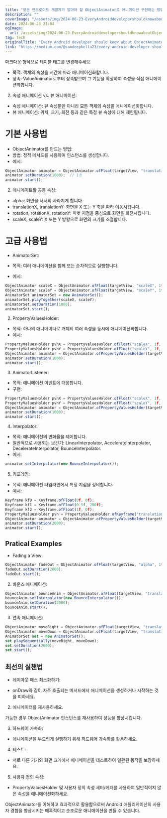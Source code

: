 ```yaml
---
title: "모든 안드로이드 개발자가 알아야 할 ObjectAnimator로 애니메이션 구현하는 방법"
description: ""
coverImage: "/assets/img/2024-06-23-EveryAndroiddevelopershouldknowaboutObjectAnimatortouseanimationsinyourApps_0.png"
date: 2024-06-23 21:04
ogImage:
  url: /assets/img/2024-06-23-EveryAndroiddevelopershouldknowaboutObjectAnimatortouseanimationsinyourApps_0.png
tag: Tech
originalTitle: "Every Android developer should know about ObjectAnimator to use animations in your Apps"
link: "https://medium.com/@sandeepkella23/every-android-developer-should-know-about-objectanimator-to-use-animations-in-your-apps-1e6330de8873"
---
```


마크다운 형식으로 테이블 태그를 변경해주세요.

<div class="content-ad"></div>

- 목적: 객체의 속성을 시간에 따라 애니메이션화합니다.
- 상속: ValueAnimator로부터 상속받으며 그 기능을 확장하여 속성을 직접 애니메이션화합니다.

2. 속성 애니메이션 vs. 뷰 애니메이션:

- 속성 애니메이션: 뷰 속성뿐만 아니라 모든 객체의 속성을 애니메이션화합니다.
- 뷰 애니메이션: 위치, 크기, 회전 등과 같은 특정 뷰 속성에 대해 제한됩니다.

# 기본 사용법

<div class="content-ad"></div>

- ObjectAnimator를 만드는 방법:
- 방법: 정적 메서드를 사용하여 인스턴스를 생성합니다.
- 예시:

```js
ObjectAnimator animator = ObjectAnimator.ofFloat(targetView, "translationX", 0f, 100f);
animator.setDuration(1000);  // 1초
animator.start();
```

2. 애니메이트할 공통 속성:

<div class="content-ad"></div>

- alpha: 화면을 서서히 사라지게 합니다.
- translationX, translationY: 화면을 X 또는 Y 축을 따라 이동시킵니다.
- rotation, rotationX, rotationY: 피벗 지점을 중심으로 화면을 회전시킵니다.
- scaleX, scaleY: X 또는 Y 방향으로 화면의 크기를 조절합니다.

# 고급 사용법

- AnimatorSet:

- 목적: 여러 애니메이션을 함께 또는 순차적으로 실행합니다.
- 예시:

<div class="content-ad"></div>

```js
ObjectAnimator scaleX = ObjectAnimator.ofFloat(targetView, "scaleX", 1f, 1.5f);
ObjectAnimator scaleY = ObjectAnimator.ofFloat(targetView, "scaleY", 1f, 1.5f);
AnimatorSet animatorSet = new AnimatorSet();
animatorSet.playTogether(scaleX, scaleY);
animatorSet.setDuration(1000);
animatorSet.start();
```

2. PropertyValuesHolder:

- 목적: 하나의 애니메이터로 개체의 여러 속성을 동시에 애니메이션화합니다.
- 예시:

```js
PropertyValuesHolder pvhX = PropertyValuesHolder.ofFloat("scaleX", 1f, 1.5f);
PropertyValuesHolder pvhY = PropertyValuesHolder.ofFloat("scaleY", 1f, 1.5f);
ObjectAnimator animator = ObjectAnimator.ofPropertyValuesHolder(targetView, pvhX, pvhY);
animator.setDuration(1000);
animator.start();
```

<div class="content-ad"></div>

3. AnimatorListener:

- 목적: 애니메이션 이벤트에 대응합니다.
- 구현:

```js
PropertyValuesHolder pvhX = PropertyValuesHolder.ofFloat("scaleX", 1f, 1.5f);
PropertyValuesHolder pvhY = PropertyValuesHolder.ofFloat("scaleY", 1f, 1.5f);
ObjectAnimator animator = ObjectAnimator.ofPropertyValuesHolder(targetView, pvhX, pvhY);
animator.setDuration(1000);
animator.start();
```

4. Interpolator:

<div class="content-ad"></div>

- 목적: 애니메이션의 변화율을 제어합니다.
- 일반적으로 사용되는 보간기: LinearInterpolator, AccelerateInterpolator, DecelerateInterpolator, BounceInterpolator.
- 예시:

```js
animator.setInterpolator(new BounceInterpolator());
```

5. 키프레임:

- 목적: 애니메이션 타임라인에서 특정 지점을 정의합니다.
- 예시:

<div class="content-ad"></div>

```js
Keyframe kf0 = Keyframe.ofFloat(0f, 0f);
Keyframe kf1 = Keyframe.ofFloat(0.5f, 200f);
Keyframe kf2 = Keyframe.ofFloat(1f, 0f);
PropertyValuesHolder pvh = PropertyValuesHolder.ofKeyframe("translationX", kf0, kf1, kf2);
ObjectAnimator animator = ObjectAnimator.ofPropertyValuesHolder(targetView, pvh);
animator.setDuration(2000);
animator.start();
```

## Pratical Examples

- Fading a View:

```js
ObjectAnimator fadeOut = ObjectAnimator.ofFloat(targetView, "alpha", 1f, 0f);
fadeOut.setDuration(2000);
fadeOut.start();
```

<div class="content-ad"></div>

2. 바운스 애니메이션:

```js
ObjectAnimator bounceAnim = ObjectAnimator.ofFloat(targetView, "translationY", 0f, 300f);
bounceAnim.setInterpolator(new BounceInterpolator());
bounceAnim.setDuration(2000);
bounceAnim.start();
```

3. 연속 애니메이션:

```js
ObjectAnimator moveRight = ObjectAnimator.ofFloat(targetView, "translationX", 0f, 300f);
ObjectAnimator moveDown = ObjectAnimator.ofFloat(targetView, "translationY", 0f, 300f);
AnimatorSet set = new AnimatorSet();
set.playSequentially(moveRight, moveDown);
set.setDuration(2000);
set.start();
```

<div class="content-ad"></div>

## 최선의 실첀법

- 레이아웃 패스 최소화하기:

- onDraw와 같이 자주 호출되는 메서드에서 애니메이션을 생성하거나 시작하는 것을 피하세요.

2. 애니메이터를 재사용하세요.

<div class="content-ad"></div>

가능한 경우 ObjectAnimator 인스턴스를 재사용하여 성능을 향상시킵니다.

3. 하드웨어 가속화:

- 애니메이션을 부드럽게 실행하기 위해 하드웨어 가속화를 활용하세요.

4. 테스트:

<div class="content-ad"></div>

- 서로 다른 기기와 화면 크기에서 애니메이션을 테스트하여 일관된 동작을 보장하세요.

5. 사용자 정의 속성:

- PropertyValuesHolder 및 사용자 정의 속성 세터/게터를 사용하여 일반적이지 않은 속성을 애니메이션화하세요.

ObjectAnimator를 이해하고 효과적으로 활용함으로써 Android 애플리케이션의 사용자 경험을 향상시키는 매혹적이고 순조로운 애니메이션을 만들 수 있습니다.
